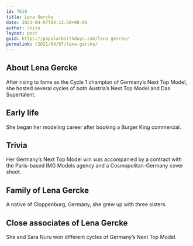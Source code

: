 ```yaml
---
id: 7618
title: Lena Gercke
date: 2021-04-07T04:12:58+00:00
author: chito
layout: post
guid: https://popularbirthdays.com/lena-gercke/
permalink: /2021/04/07/lena-gercke/
---
```

<!--Content-->


          
          
## About Lena Gercke



  After rising to fame as the Cycle 1 champion of Germany&#8217;s Next Top Model, she hosted several cycles of both Austria&#8217;s Next Top Model and Das Supertalent.

                
                
## Early life



  She began her modeling career after booking a Burger King commercial.

                
                
## Trivia



  Her Germany&#8217;s Next Top Model win was accompanied by a contract with the Paris-based IMG Models agency and a Cosmopolitan-Germany cover shoot.

                
                
## Family of Lena Gercke



  A native of Cloppenburg, Germany, she grew up with three sisters.

                
                
## Close associates of Lena Gercke



  She and Sara Nuru won different cycles of Germany&#8217;s Next Top Model.

          
          